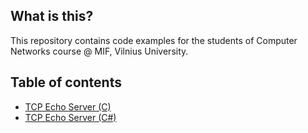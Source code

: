 ## What is this?

This repository contains code examples for the students of Computer Networks course @ MIF, Vilnius University. 

## Table of contents
* [TCP Echo Server (C)]()
* [TCP Echo Server (C#)]()